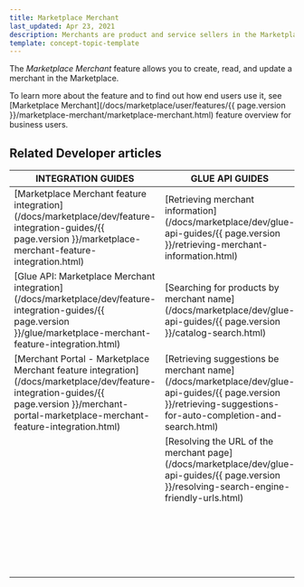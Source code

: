 ```yaml
---
title: Marketplace Merchant
last_updated: Apr 23, 2021
description: Merchants are product and service sellers in the Marketplace.
template: concept-topic-template
---
```


The *Marketplace Merchant* feature allows you to create, read, and update a merchant in the Marketplace.

To learn more about the feature and to find out how end users use it, see [Marketplace Merchant](/docs/marketplace/user/features/{{ page.version }}/marketplace-merchant/marketplace-merchant.html) feature overview for business users.

## Related Developer articles


|INTEGRATION GUIDES  |GLUE API GUIDES  |DATA IMPORT  |
|---------|---------|---------|
|[Marketplace Merchant feature integration](/docs/marketplace/dev/feature-integration-guides/{{ page.version }}/marketplace-merchant-feature-integration.html)     |[Retrieving merchant information](/docs/marketplace/dev/glue-api-guides/{{ page.version }}/retrieving-merchant-information.html)   | [File details: merchant.csv](/docs/marketplace/dev/data-import/{{ page.version }}/file-details-merchant-csv.html)        |
|[Glue API: Marketplace Merchant integration](/docs/marketplace/dev/feature-integration-guides/{{ page.version }}/glue/marketplace-merchant-feature-integration.html)     | [Searching for products by merchant name](/docs/marketplace/dev/glue-api-guides/{{ page.version }}/catalog-search.html) | [File details: merchant_profile.csv](/docs/marketplace/dev/data-import/{{ page.version }}/file-details-merchant-profile-csv.html)        |
| [Merchant Portal - Marketplace Merchant feature integration](/docs/marketplace/dev/feature-integration-guides/{{ page.version }}/merchant-portal-marketplace-merchant-feature-integration.html)    | [Retrieving suggestions be merchant name](/docs/marketplace/dev/glue-api-guides/{{ page.version }}/retrieving-suggestions-for-auto-completion-and-search.html) | [File details: merchant_profile_address.csv](/docs/marketplace/dev/data-import/{{ page.version }}/file-details-merchant-profile-address-csv.html)        |
|     | [Resolving the URL of the merchant page](/docs/marketplace/dev/glue-api-guides/{{ page.version }}/resolving-search-engine-friendly-urls.html) |[File details: merchant_stock.csv](/docs/marketplace/dev/data-import/{{ page.version }}/file-details-merchant-stock-csv.html)  |
|   |   | [File details: merchant_store.csv](/docs/marketplace/dev/data-import/{{ page.version }}/file-details-merchant-store-csv.html)        |
